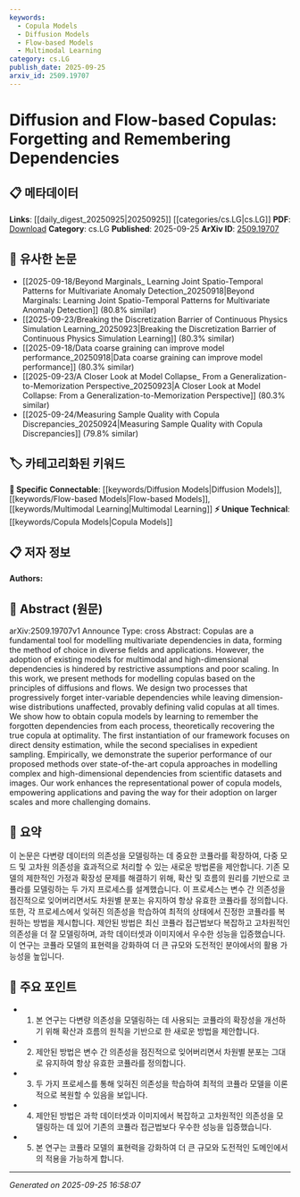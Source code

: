 ```yaml
---
keywords:
  - Copula Models
  - Diffusion Models
  - Flow-based Models
  - Multimodal Learning
category: cs.LG
publish_date: 2025-09-25
arxiv_id: 2509.19707
---
```


<!-- KEYWORD_LINKING_METADATA:
{
  "processed_timestamp": "2025-09-25T16:58:07.664757",
  "vocabulary_version": "1.0",
  "selected_keywords": [
    "Copula Models",
    "Diffusion Models",
    "Flow-based Models",
    "Multimodal Learning"
  ],
  "rejected_keywords": [],
  "similarity_scores": {
    "Copula Models": 0.85,
    "Diffusion Models": 0.8,
    "Flow-based Models": 0.82,
    "Multimodal Learning": 0.78
  },
  "extraction_method": "AI_prompt_based",
  "budget_applied": true,
  "candidates_json": {
    "candidates": [
      {
        "surface": "Copulas",
        "canonical": "Copula Models",
        "aliases": [
          "Copula",
          "Copula Functions"
        ],
        "category": "unique_technical",
        "rationale": "Copulas are central to the paper's focus on modeling dependencies, offering unique insights into multivariate data relationships.",
        "novelty_score": 0.7,
        "connectivity_score": 0.6,
        "specificity_score": 0.8,
        "link_intent_score": 0.85
      },
      {
        "surface": "Diffusions",
        "canonical": "Diffusion Models",
        "aliases": [
          "Diffusion Processes"
        ],
        "category": "specific_connectable",
        "rationale": "Diffusion models are a key method discussed for enhancing copula modeling, linking to broader machine learning concepts.",
        "novelty_score": 0.65,
        "connectivity_score": 0.75,
        "specificity_score": 0.7,
        "link_intent_score": 0.8
      },
      {
        "surface": "Flows",
        "canonical": "Flow-based Models",
        "aliases": [
          "Flow Models"
        ],
        "category": "specific_connectable",
        "rationale": "Flow-based models are integral to the paper's methodology, providing a bridge to other flow-based techniques in machine learning.",
        "novelty_score": 0.6,
        "connectivity_score": 0.78,
        "specificity_score": 0.72,
        "link_intent_score": 0.82
      },
      {
        "surface": "Multimodal",
        "canonical": "Multimodal Learning",
        "aliases": [
          "Multimodal"
        ],
        "category": "specific_connectable",
        "rationale": "The paper addresses challenges in multimodal dependencies, connecting to the trending area of multimodal learning.",
        "novelty_score": 0.55,
        "connectivity_score": 0.85,
        "specificity_score": 0.68,
        "link_intent_score": 0.78
      }
    ],
    "ban_list_suggestions": [
      "method",
      "performance",
      "experiment"
    ]
  },
  "decisions": [
    {
      "candidate_surface": "Copulas",
      "resolved_canonical": "Copula Models",
      "decision": "linked",
      "scores": {
        "novelty": 0.7,
        "connectivity": 0.6,
        "specificity": 0.8,
        "link_intent": 0.85
      }
    },
    {
      "candidate_surface": "Diffusions",
      "resolved_canonical": "Diffusion Models",
      "decision": "linked",
      "scores": {
        "novelty": 0.65,
        "connectivity": 0.75,
        "specificity": 0.7,
        "link_intent": 0.8
      }
    },
    {
      "candidate_surface": "Flows",
      "resolved_canonical": "Flow-based Models",
      "decision": "linked",
      "scores": {
        "novelty": 0.6,
        "connectivity": 0.78,
        "specificity": 0.72,
        "link_intent": 0.82
      }
    },
    {
      "candidate_surface": "Multimodal",
      "resolved_canonical": "Multimodal Learning",
      "decision": "linked",
      "scores": {
        "novelty": 0.55,
        "connectivity": 0.85,
        "specificity": 0.68,
        "link_intent": 0.78
      }
    }
  ]
}
-->

# Diffusion and Flow-based Copulas: Forgetting and Remembering Dependencies

## 📋 메타데이터

**Links**: [[daily_digest_20250925|20250925]] [[categories/cs.LG|cs.LG]]
**PDF**: [Download](https://arxiv.org/pdf/2509.19707.pdf)
**Category**: cs.LG
**Published**: 2025-09-25
**ArXiv ID**: [2509.19707](https://arxiv.org/abs/2509.19707)

## 🔗 유사한 논문
- [[2025-09-18/Beyond Marginals_ Learning Joint Spatio-Temporal Patterns for Multivariate Anomaly Detection_20250918|Beyond Marginals: Learning Joint Spatio-Temporal Patterns for Multivariate Anomaly Detection]] (80.8% similar)
- [[2025-09-23/Breaking the Discretization Barrier of Continuous Physics Simulation Learning_20250923|Breaking the Discretization Barrier of Continuous Physics Simulation Learning]] (80.3% similar)
- [[2025-09-18/Data coarse graining can improve model performance_20250918|Data coarse graining can improve model performance]] (80.3% similar)
- [[2025-09-23/A Closer Look at Model Collapse_ From a Generalization-to-Memorization Perspective_20250923|A Closer Look at Model Collapse: From a Generalization-to-Memorization Perspective]] (80.3% similar)
- [[2025-09-24/Measuring Sample Quality with Copula Discrepancies_20250924|Measuring Sample Quality with Copula Discrepancies]] (79.8% similar)

## 🏷️ 카테고리화된 키워드
**🔗 Specific Connectable**: [[keywords/Diffusion Models|Diffusion Models]], [[keywords/Flow-based Models|Flow-based Models]], [[keywords/Multimodal Learning|Multimodal Learning]]
**⚡ Unique Technical**: [[keywords/Copula Models|Copula Models]]

## 📋 저자 정보

**Authors:** 

## 📄 Abstract (원문)

arXiv:2509.19707v1 Announce Type: cross 
Abstract: Copulas are a fundamental tool for modelling multivariate dependencies in data, forming the method of choice in diverse fields and applications. However, the adoption of existing models for multimodal and high-dimensional dependencies is hindered by restrictive assumptions and poor scaling. In this work, we present methods for modelling copulas based on the principles of diffusions and flows. We design two processes that progressively forget inter-variable dependencies while leaving dimension-wise distributions unaffected, provably defining valid copulas at all times. We show how to obtain copula models by learning to remember the forgotten dependencies from each process, theoretically recovering the true copula at optimality. The first instantiation of our framework focuses on direct density estimation, while the second specialises in expedient sampling. Empirically, we demonstrate the superior performance of our proposed methods over state-of-the-art copula approaches in modelling complex and high-dimensional dependencies from scientific datasets and images. Our work enhances the representational power of copula models, empowering applications and paving the way for their adoption on larger scales and more challenging domains.

## 📝 요약

이 논문은 다변량 데이터의 의존성을 모델링하는 데 중요한 코퓰라를 확장하여, 다중 모드 및 고차원 의존성을 효과적으로 처리할 수 있는 새로운 방법론을 제안합니다. 기존 모델의 제한적인 가정과 확장성 문제를 해결하기 위해, 확산 및 흐름의 원리를 기반으로 코퓰라를 모델링하는 두 가지 프로세스를 설계했습니다. 이 프로세스는 변수 간 의존성을 점진적으로 잊어버리면서도 차원별 분포는 유지하여 항상 유효한 코퓰라를 정의합니다. 또한, 각 프로세스에서 잊혀진 의존성을 학습하여 최적의 상태에서 진정한 코퓰라를 복원하는 방법을 제시합니다. 제안된 방법은 최신 코퓰라 접근법보다 복잡하고 고차원적인 의존성을 더 잘 모델링하며, 과학 데이터셋과 이미지에서 우수한 성능을 입증했습니다. 이 연구는 코퓰라 모델의 표현력을 강화하여 더 큰 규모와 도전적인 분야에서의 활용 가능성을 높입니다.

## 🎯 주요 포인트

- 1. 본 연구는 다변량 의존성을 모델링하는 데 사용되는 코퓰라의 확장성을 개선하기 위해 확산과 흐름의 원칙을 기반으로 한 새로운 방법을 제안합니다.
- 2. 제안된 방법은 변수 간 의존성을 점진적으로 잊어버리면서 차원별 분포는 그대로 유지하여 항상 유효한 코퓰라를 정의합니다.
- 3. 두 가지 프로세스를 통해 잊혀진 의존성을 학습하여 최적의 코퓰라 모델을 이론적으로 복원할 수 있음을 보입니다.
- 4. 제안된 방법은 과학 데이터셋과 이미지에서 복잡하고 고차원적인 의존성을 모델링하는 데 있어 기존의 코퓰라 접근법보다 우수한 성능을 입증했습니다.
- 5. 본 연구는 코퓰라 모델의 표현력을 강화하여 더 큰 규모와 도전적인 도메인에서의 적용을 가능하게 합니다.


---

*Generated on 2025-09-25 16:58:07*